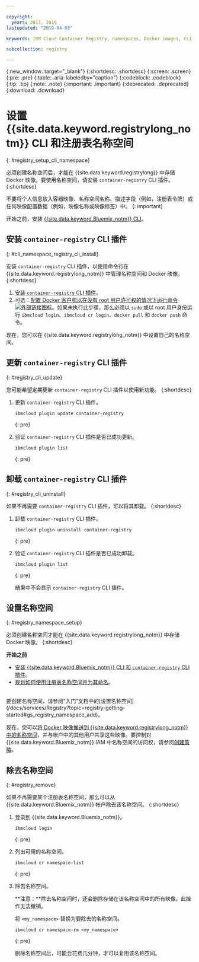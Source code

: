 ```yaml
---

copyright:
  years: 2017, 2019
lastupdated: "2019-04-03"

keywords: IBM Cloud Container Registry, namespaces, Docker images, CLI, commands, installing, registry CLI, removing namespaces, 

subcollection: registry

---
```


{:new_window: target="_blank"}
{:shortdesc: .shortdesc}
{:screen: .screen}
{:pre: .pre}
{:table: .aria-labeledby="caption"}
{:codeblock: .codeblock}
{:tip: .tip}
{:note: .note}
{:important: .important}
{:deprecated: .deprecated}
{:download: .download}

# 设置 {{site.data.keyword.registrylong_notm}} CLI 和注册表名称空间
{: #registry_setup_cli_namespace}

必须创建名称空间后，才能在 {{site.data.keyword.registrylong}} 中存储 Docker 映像。要使用名称空间，请安装 `container-registry` CLI 插件。
{:shortdesc}

不要将个人信息放入容器映像、名称空间名称、描述字段（例如，注册表令牌）或任何映像配置数据（例如，映像名称或映像标签）中。
{: important}

开始之前，安装 [{{site.data.keyword.Bluemix_notm}} CLI](/docs/cli?topic=cloud-cli-ibmcloud-cli#ibmcloud-cli)。

## 安装 `container-registry` CLI 插件
{: #cli_namespace_registry_cli_install}

安装 `container-registry` CLI 插件，以使用命令行在 {{site.data.keyword.registrylong_notm}} 中管理名称空间和 Docker 映像。
{:shortdesc}

1. [安装 `container-registry` CLI 插件](/docs/services/Registry?topic=registry-getting-started#gs_registry_cli_install)。
2. 可选：[配置 Docker 客户机以在没有 root 用户许可权的情况下运行命令 ![外部链接图标](../../icons/launch-glyph.svg "外部链接图标")](https://docs.docker.com/install/linux/linux-postinstall/)。如果未执行此步骤，那么必须以 `sudo` 或以 root 用户身份运行 `ibmcloud login`、`ibmcloud cr login`、`docker pull` 和 `docker push` 命令。

现在，您可以在 {{site.data.keyword.registrylong_notm}} 中设置自己的名称空间。

## 更新 `container-registry` CLI 插件
{: #registry_cli_update}

您可能希望定期更新 `container-registry` CLI 插件以使用新功能。
{:shortdesc}

1. 更新 `container-registry` CLI 插件。

    ```
    ibmcloud plugin update container-registry
    ```
    {: pre}

2. 验证 `container-registry` CLI 插件是否已成功更新。

    ```
    ibmcloud plugin list
    ```
     {: pre}

## 卸载 `container-registry` CLI 插件
{: #registry_cli_uninstall}

如果不再需要 `container-registry` CLI 插件，可以将其卸载。
{:shortdesc}

1. 卸载 `container-registry` CLI 插件。

    ```
    ibmcloud plugin uninstall container-registry
    ```
    {: pre}

2. 验证 `container-registry` CLI 插件是否已成功卸载。

    ```
    ibmcloud plugin list
    ```
    {: pre}

    结果中不会显示 `container-registry` CLI 插件。

## 设置名称空间
{: #registry_namespace_setup}

必须创建名称空间才能在 {{site.data.keyword.registrylong_notm}} 中存储 Docker 映像。
{:shortdesc}

**开始之前**

- [安装 {{site.data.keyword.Bluemix_notm}} CLI 和 `container-registry` CLI 插件](/docs/services/Registry?topic=registry-getting-started#gs_registry_cli_install)。
- [规划如何使用注册表名称空间并为其命名](/docs/services/Registry?topic=registry-registry_overview#registry_namespaces)。

<br>
要创建名称空间，请参阅“入门”文档中的[设置名称空间](/docs/services/Registry?topic=registry-getting-started#gs_registry_namespace_add)。

现在，您可以[将 Docker 映像推送到 {{site.data.keyword.registrylong_notm}} 中的名称空间](/docs/services/Registry?topic=registry-registry_images_#registry_images_pushing_namespace)，并与帐户中的其他用户共享这些映像。要控制对 {{site.data.keyword.Bluemix_notm}} IAM 中名称空间的访问权，请参阅[创建策略](/docs/services/Registry?topic=registry-user#create)。

## 除去名称空间
{: #registry_remove}

如果不再需要某个注册表名称空间，那么可以从 {{site.data.keyword.Bluemix_notm}} 帐户除去该名称空间。
{:shortdesc}

1. 登录到 {{site.data.keyword.Bluemix_notm}}。

    ```
    ibmcloud login
    ```
    {: pre}

2. 列出可用的名称空间。

    ```
    ibmcloud cr namespace-list
    ```
    {: pre}

3. 除去名称空间。

    **注意：**除去名称空间时，还会删除存储在该名称空间中的所有映像。此操作无法撤销。

    将 `<my_namespace>` 替换为要除去的名称空间。

    ```
    ibmcloud cr namespace-rm <my_namespace>
    ```
    {: pre}

    删除名称空间后，可能会花费几分钟，才可以复用该名称空间。

